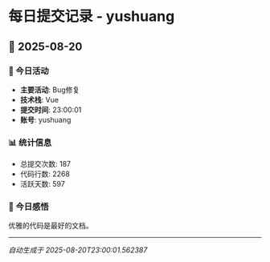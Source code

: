 # 每日提交记录 - yushuang

## 📅 2025-08-20

### 🎯 今日活动
- **主要活动**: Bug修复
- **技术栈**: Vue
- **提交时间**: 23:00:01
- **账号**: yushuang

### 📊 统计信息
- 总提交次数: 187
- 代码行数: 2268
- 活跃天数: 597

### 💭 今日感悟
优雅的代码是最好的文档。

---
*自动生成于 2025-08-20T23:00:01.562387*
